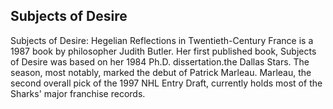 ## Subjects of Desire

Subjects of Desire: Hegelian Reflections in Twentieth-Century France is a 1987 book by philosopher Judith Butler. Her first published book, Subjects of Desire was based on her 1984 Ph.D. dissertation.the Dallas Stars. The season, most notably, marked the debut of Patrick Marleau. Marleau, the second overall pick of the 1997 NHL Entry Draft, currently holds most of the Sharks' major franchise records.